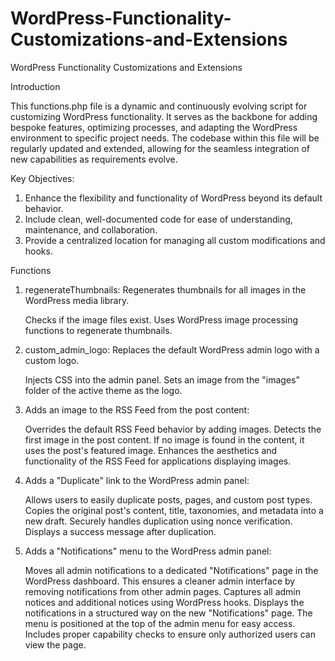 # WordPress-Functionality-Customizations-and-Extensions
WordPress Functionality Customizations and Extensions
 
 Introduction
   
   This functions.php file is a dynamic and continuously evolving script for customizing WordPress functionality.
   It serves as the backbone for adding bespoke features, optimizing processes, and adapting the WordPress environment
   to specific project needs. The codebase within this file will be regularly updated and extended, allowing for the
   seamless integration of new capabilities as requirements evolve.
  
   Key Objectives:
  1. Enhance the flexibility and functionality of WordPress beyond its default behavior.
  2. Include clean, well-documented code for ease of understanding, maintenance, and collaboration.
  3. Provide a centralized location for managing all custom modifications and hooks.
 
Functions

1) regenerateThumbnails: Regenerates thumbnails for all images in the WordPress media library.

    Checks if the image files exist.
    Uses WordPress image processing functions to regenerate thumbnails.

2) custom_admin_logo: Replaces the default WordPress admin logo with a custom logo.

    Injects CSS into the admin panel.
    Sets an image from the "images" folder of the active theme as the logo.

3) Adds an image to the RSS Feed from the post content:

    Overrides the default RSS Feed behavior by adding images.
    Detects the first image in the post content.
    If no image is found in the content, it uses the post's featured image.
    Enhances the aesthetics and functionality of the RSS Feed for applications displaying images.

4) Adds a "Duplicate" link to the WordPress admin panel:

   Allows users to easily duplicate posts, pages, and custom post types. Copies the original post's content, title, taxonomies, and metadata into a new draft. Securely handles duplication using nonce     verification. Displays a success message after duplication.

5) Adds a "Notifications" menu to the WordPress admin panel:

   Moves all admin notifications to a dedicated "Notifications" page in the WordPress dashboard. This ensures a cleaner admin interface by removing notifications from other admin pages. Captures all admin notices and additional notices using WordPress hooks. Displays the notifications in a structured way on the new "Notifications" page. The menu is positioned at the top of the admin menu for easy access. Includes proper capability checks to ensure only authorized users can view the page.
